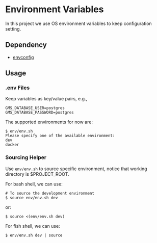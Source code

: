 # Environment Variables

In this project we use OS environment variables to keep configuration setting.

## Dependency

- [envconfig](https://github.com/kelseyhightower/envconfig)

## Usage

### .env Files

Keep variables as key/value pairs, e.g.,

```.env
GMS_DATABASE_USER=postgres
GMS_DATABASE_PASSWORD=postgres
``` 

The supported environments for now are:

```shell script
$ env/env.sh
Please specify one of the available environment:
dev
docker
```

### Sourcing Helper

Use `env/env.sh` to source specific environment, notice that working directory is $PROJECT_ROOT.

For bash shell, we can use:

```shell script
# To source the development environment
$ source env/env.sh dev 
```

or:

```shell script
$ source <(env/env.sh dev)
```

For fish shell, we can use:

```shell script
$ env/env.sh dev | source
```
